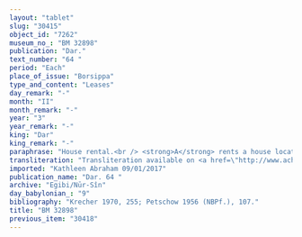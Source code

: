```yaml
---
layout: "tablet"
slug: "30415"
object_id: "7262"
museum_no_: "BM 32898"
publication: "Dar."
text_number: "64 "
period: "Each"
place_of_issue: "Borsippa"
type_and_content: "Leases"
day_remark: "-"
month: "II"
month_remark: "-"
year: "3"
year_remark: "-"
king: "Dar"
king_remark: "-"
paraphrase: "House rental.<br /> <strong>A</strong> rents a house located at the head of the bridge (<em>gi&scaron;ru</em>) to <strong>B</strong>, for a rental price amounting to 5/6 minas of silver per year. It is agreed that half of the silver should be paid at the beginning of the year, and the remainder in the middle. The renter should caulk (<em>&scaron;an&ucirc;</em>) the roof and repair the wall foundations (<em>asurr&ucirc;</em>); <strong>A</strong> will receive 4 shekels of silver less from the rental price, in exchange for the work on the roof. The house is at the renter&rsquo;s disposal from the 1<sup>st</sup> of Ayyār (II) onwards. Names of 2 witnesses and the scribe.<br /> &nbsp;<br /> <strong>A</strong> = Marduk-nāṣir-apli/Itti-Marduk-balāṭu//Egibi; <strong>B</strong> = Nāṣiru/Bunanu//Eppe&scaron;-ilī"
transliteration: "Transliteration available on <a href=\"http://www.achemenet.com/fr/item/?/sources-textuelles/textes-par-langues-et-ecritures/babylonien/archives-egibi/1653804\" target=\"_blank\">Achemenet</a>"
imported: "Kathleen Abraham 09/01/2017"
publication_name: "Dar. 64 "
archive: "Egibi/Nūr-Sîn"
day_babylonian_: "9"
bibliography: "Krecher 1970, 255; Petschow 1956 (NBPf.), 107."
title: "BM 32898"
previous_item: "30418"
---
```


